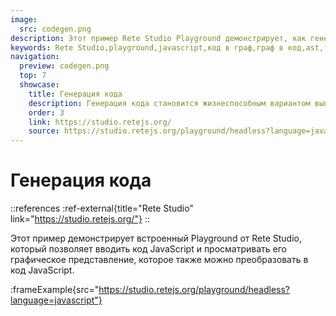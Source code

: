 ```yaml
---
image:
  src: codegen.png
description: Этот пример Rete Studio Playground демонстрирует, как генерировать код JavaScript из представления графа. Введите код JavaScript и визуализируйте его графическое представление, которое также можно преобразовать в код JavaScript.
keywords: Rete Studio,playground,javascript,код в граф,граф в код,ast,трансформация
navigation:
  preview: codegen.png
  top: 7
  showcase:
    title: Генерация кода
    description: Генерация кода становится жизнеспособным вариантом выполнения графа благодаря универсальности фреймворка
    order: 3
    link: https://studio.retejs.org/
    source: https://studio.retejs.org/playground/headless?language=javascript
---
```


# Генерация кода

::references
:ref-external{title="Rete Studio" link="https://studio.retejs.org/"}
::

Этот пример демонстрирует встроенный Playground от Rete Studio, который позволяет вводить код JavaScript и просматривать его графическое представление, которое также можно преобразовать в код JavaScript.

:frameExample{src="https://studio.retejs.org/playground/headless?language=javascript"}
